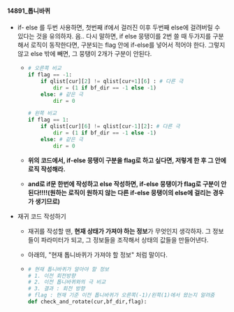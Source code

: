 #### 14891_톱니바퀴

- if- else 를 두번 사용하면, 첫번째 if에서 걸러진 이후 두번째 else에 걸려버릴 수 있다는 것을 유의하자. 음.. 다시 말하면, if else 뭉탱이를 2번 쓸 때 두가지를 구분해서 로직이 동작한다면, 구분되는 flag 안에 if-else를 넣어서 적어야 한다. 그렇지 않고 else 밖에 빼면, 그 뭉탱이 2개가 구분이 안된다.

  - ```python
    # 오른쪽 비교
    if flag == -1:
    	if qlist[cur][2] != qlist[cur+1][6] : # 다른 극 
    		dir = (1 if bf_dir == -1 else -1)
    	else: # 같은 극
    		dir = 0
    
    # 왼쪽 비교
    if flag == 1:
    	if qlist[cur][6] != qlist[cur-1][2]: # 다른 극 
    		dir = (1 if bf_dir == -1 else -1)
    	else: # 같은 극
    		dir = 0
    
    ```

  - **위의 코드에서, if-else 뭉탱이 구분을 flag로 하고 싶다면, 저렇게 한 후 그 안에 로직 작성해라.**

  - **and로 if문 한번에 작성하고 else 작성하면, if-else 뭉탱이가 flag로 구분이 안된다!!!!(원하는 로직이 원하지 않는 다른 if-else 뭉탱이의 else에 걸리는 경우가 생기므로)**



- 재귀 코드 작성하기

  - 재귀를 작성할 땐, **현재 상태가 가져야 하는 정보**가 무엇인지 생각하자. 그 정보들이 파라미터가 되고, 그 정보들을 조작해서 상태의 값들을 만들어낸다.

  - 아래의, "현재 톱니바퀴가 가져야 할 정보" 처럼 말이다.

  - ```python
    # 현재 톱니바퀴가 알아야 할 정보
    # 1. 이전 회전방향
    # 2. 이전 톱니바퀴와의 극 비교
    # 3. 결과 : 회전 방향
    # flag : 현재 기준 이전 톱니바퀴가 오른쪽(-1)/왼쪽(1)에서 왔는지 알려줌
    def check_and_rotate(cur,bf_dir,flag):
    ```



